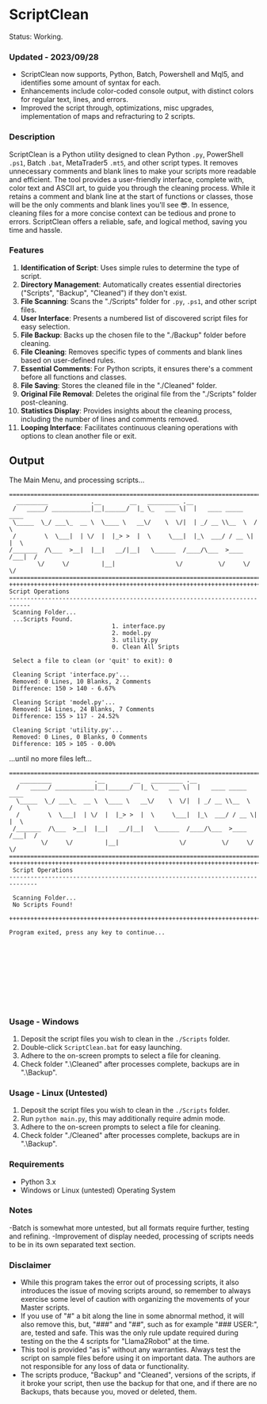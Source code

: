# ScriptClean
Status: Working.

### Updated - 2023/09/28
- ScriptClean now supports, Python, Batch, Powershell and Mql5, and identifies some amount of syntax for each.
- Enhancements include color-coded console output, with distinct colors for regular text, lines, and errors.
- Improved the script through, optimizations, misc upgrades, implementation of maps and refracturing to 2 scripts.

### Description
ScriptClean is a Python utility designed to clean Python `.py`, PowerShell `.ps1`, Batch `.bat`, MetaTrader5 `.mt5`, and other script types. It removes unnecessary comments and blank lines to make your scripts more readable and efficient. The tool provides a user-friendly interface, complete with, color text and ASCII art, to guide you through the cleaning process. While it retains a comment and blank line at the start of functions or classes, those will be the only comments and blank lines you'll see :sunglasses:. In essence, cleaning files for a more concise context can be tedious and prone to errors. ScriptClean offers a reliable, safe, and logical method, saving you time and hassle.

### Features
1. **Identification of Script**: Uses simple rules to determine the type of script.
2. **Directory Management**: Automatically creates essential directories ("Scripts", "Backup", "Cleaned") if they don't exist.
3. **File Scanning**: Scans the "./Scripts" folder for `.py`, `.ps1`, and other script files.
4. **User Interface**: Presents a numbered list of discovered script files for easy selection.
5. **File Backup**: Backs up the chosen file to the "./Backup" folder before cleaning.
6. **File Cleaning**: Removes specific types of comments and blank lines based on user-defined rules.
7. **Essential Comments**: For Python scripts, it ensures there's a comment before all functions and classes.
8. **File Saving**: Stores the cleaned file in the "./Cleaned" folder.
9. **Original File Removal**: Deletes the original file from the "./Scripts" folder post-cleaning.
10. **Statistics Display**: Provides insights about the cleaning process, including the number of lines and comments removed.
11. **Looping Interface**: Facilitates continuous cleaning operations with options to clean another file or exit.

## Output
The Main Menu, and processing scripts...
```
============================================================================
  _________            .__        __   _________ .__
 /   _____/ ___________|__|______/  |_ \_   ___ \|  |   ____ _____    ____
 \_____  \_/ ___\_  __ \  \____ \   __\/    \  \/|  | _/ __ \\__  \  /    \
 /        \  \___|  | \/  |  |_> >  |  \     \___|  |_\  ___/ / __ \|   |  \
/_______  /\___  >__|  |__|   __/|__|   \______  /____/\___  >____  /___|  /
        \/     \/         |__|                 \/          \/     \/     \/
============================================================================
++++++++++++++++++++++++++++++++++++++++++++++++++++++++++++++++++++++++++++
Script Operations
----------------------------------------------------------------------------
 Scanning Folder...
 ...Scripts Found.
                             1. interface.py
                             2. model.py
                             3. utility.py
                             0. Clean All Sripts

 Select a file to clean (or 'quit' to exit): 0

 Cleaning Script 'interface.py'...
 Removed: 0 Lines, 10 Blanks, 2 Comments
 Difference: 150 > 140 - 6.67%

 Cleaning Script 'model.py'...
 Removed: 14 Lines, 24 Blanks, 7 Comments
 Difference: 155 > 117 - 24.52%

 Cleaning Script 'utility.py'...
 Removed: 0 Lines, 0 Blanks, 0 Comments
 Difference: 105 > 105 - 0.00%

```
...until no more files left...
```
=============================================================================
   _________            .__        __   _________ .__
  /   _____/ ___________|__|______/  |_ \_   ___ \|  |   ____ _____    ____
  \_____  \_/ ___\_  __ \  \____ \   __\/    \  \/|  | _/ __ \\__  \  /    \
  /        \  \___|  | \/  |  |_> >  |  \     \___|  |_\  ___/ / __ \|   |  \
 /_______  /\___  >__|  |__|   __/|__|   \______  /____/\___  >____  /___|  /
         \/     \/         |__|                 \/          \/     \/     \/
==============================================================================
++++++++++++++++++++++++++++++++++++++++++++++++++++++++++++++++++++++++++++++
 Script Operations
------------------------------------------------------------------------------

 Scanning Folder...
 No Scripts Found!

++++++++++++++++++++++++++++++++++++++++++++++++++++++++++++++++++++++++++++++

Program exited, press any key to continue...











```

### Usage - Windows
1. Deposit the script files you wish to clean in the `./Scripts` folder.
2. Double-click `ScriptClean.bat` for easy launching.
3. Adhere to the on-screen prompts to select a file for cleaning.
4. Check folder ".\Cleaned" after processes complete, backups are in ".\Backup".

### Usage - Linux (Untested)
1. Deposit the script files you wish to clean in the `./Scripts` folder.
2. Run `python main.py`, this may additionally require admin mode.
3. Adhere to the on-screen prompts to select a file for cleaning.
4. Check folder "./Cleaned" after processes complete, backups are in ".\Backup".

### Requirements
- Python 3.x
- Windows or Linux (untested) Operating System

### Notes
-Batch is somewhat more untested, but all formats require further, testing and refining.
-Improvement of display needed, processing of scripts needs to be in its own separated text section.

### Disclaimer
* While this program takes the error out of processing scripts, it also introduces the issue of moving scripts around, so remember to always exercise some level of caution with organizing the movements of your Master scripts.
* If you use of "#" a bit along the line in some abnormal method, it will also remove this, but, "###" and "##", such as for example "### USER:", are, tested and safe. This was the only rule update required during testing on the the 4 scripts for "Llama2Robot" at the time. 
* This tool is provided "as is" without any warranties. Always test the script on sample files before using it on important data. The authors are not responsible for any loss of data or functionality.
* The scripts produce, "Backup" and "Cleaned", versions of the scripts, if it broke your script, then use the backup for that one, and if there are no Backups, thats because you, moved or deleted, them.

